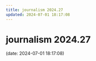 ```yaml
---
title: journalism 2024.27
updated: 2024-07-01 18:17:08
---
```


# journalism 2024.27

(date: 2024-07-01 18:17:08)

